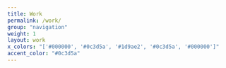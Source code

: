 ```yaml
---
title: Work
permalink: /work/
group: "navigation"
weight: 1
layout: work
x_colors: "['#000000', '#0c3d5a', '#1d9ae2', '#0c3d5a', '#000000']"
accent_color: "#0c3d5a"
---
```

